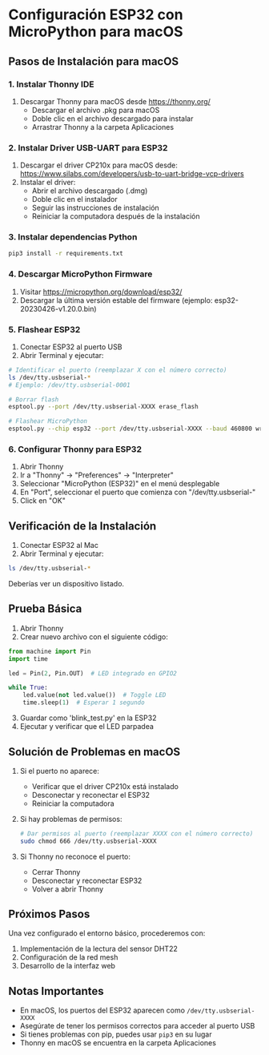 # Configuración ESP32 con MicroPython para macOS

## Pasos de Instalación para macOS

### 1. Instalar Thonny IDE
1. Descargar Thonny para macOS desde https://thonny.org/
   - Descargar el archivo .pkg para macOS
   - Doble clic en el archivo descargado para instalar
   - Arrastrar Thonny a la carpeta Aplicaciones

### 2. Instalar Driver USB-UART para ESP32
1. Descargar el driver CP210x para macOS desde:
   https://www.silabs.com/developers/usb-to-uart-bridge-vcp-drivers
2. Instalar el driver:
   - Abrir el archivo descargado (.dmg)
   - Doble clic en el instalador
   - Seguir las instrucciones de instalación
   - Reiniciar la computadora después de la instalación

### 3. Instalar dependencias Python
```bash
pip3 install -r requirements.txt
```

### 4. Descargar MicroPython Firmware
1. Visitar https://micropython.org/download/esp32/
2. Descargar la última versión estable del firmware (ejemplo: esp32-20230426-v1.20.0.bin)

### 5. Flashear ESP32
1. Conectar ESP32 al puerto USB
2. Abrir Terminal y ejecutar:
```bash
# Identificar el puerto (reemplazar X con el número correcto)
ls /dev/tty.usbserial-*
# Ejemplo: /dev/tty.usbserial-0001

# Borrar flash
esptool.py --port /dev/tty.usbserial-XXXX erase_flash

# Flashear MicroPython
esptool.py --chip esp32 --port /dev/tty.usbserial-XXXX --baud 460800 write_flash -z 0x1000 esp32-20230426-v1.20.0.bin
```

### 6. Configurar Thonny para ESP32
1. Abrir Thonny
2. Ir a "Thonny" -> "Preferences" -> "Interpreter"
3. Seleccionar "MicroPython (ESP32)" en el menú desplegable
4. En "Port", seleccionar el puerto que comienza con "/dev/tty.usbserial-"
5. Click en "OK"

## Verificación de la Instalación
1. Conectar ESP32 al Mac
2. Abrir Terminal y ejecutar:
```bash
ls /dev/tty.usbserial-*
```
Deberías ver un dispositivo listado.

## Prueba Básica
1. Abrir Thonny
2. Crear nuevo archivo con el siguiente código:

```python
from machine import Pin
import time

led = Pin(2, Pin.OUT)  # LED integrado en GPIO2

while True:
    led.value(not led.value())  # Toggle LED
    time.sleep(1)  # Esperar 1 segundo
```

3. Guardar como 'blink_test.py' en la ESP32
4. Ejecutar y verificar que el LED parpadea

## Solución de Problemas en macOS
1. Si el puerto no aparece:
   - Verificar que el driver CP210x está instalado
   - Desconectar y reconectar el ESP32
   - Reiniciar la computadora

2. Si hay problemas de permisos:
   ```bash
   # Dar permisos al puerto (reemplazar XXXX con el número correcto)
   sudo chmod 666 /dev/tty.usbserial-XXXX
   ```

3. Si Thonny no reconoce el puerto:
   - Cerrar Thonny
   - Desconectar y reconectar ESP32
   - Volver a abrir Thonny

## Próximos Pasos
Una vez configurado el entorno básico, procederemos con:
1. Implementación de la lectura del sensor DHT22
2. Configuración de la red mesh
3. Desarrollo de la interfaz web

## Notas Importantes
- En macOS, los puertos del ESP32 aparecen como `/dev/tty.usbserial-XXXX`
- Asegúrate de tener los permisos correctos para acceder al puerto USB
- Si tienes problemas con pip, puedes usar `pip3` en su lugar
- Thonny en macOS se encuentra en la carpeta Aplicaciones
